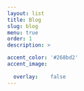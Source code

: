 ```yaml
---
layout: list
title: Blog
slug: blog
menu: true
order: 1
description: >

accent_color: '#268bd2'
accent_image: 
  
  overlay:    false
---
```

